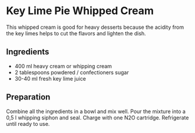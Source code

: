 Key Lime Pie Whipped Cream
==========================

This whipped cream is good for heavy desserts because the acidity from the key limes helps to cut the flavors and lighten the dish.

Ingredients
-----------

* 400 ml heavy cream or whipping cream
* 2 tablespoons powdered / confectioners sugar
* 30-40 ml fresh key lime juice

Preparation
-----------

Combine all the ingredients in a bowl and mix well. Pour the mixture into a 0,5 l whipping siphon and seal. Charge with one N2O cartridge. Refrigerate until ready to use.